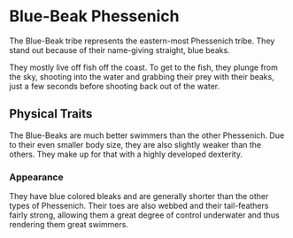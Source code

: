 # Blue-Beak Phessenich
The Blue-Beak tribe represents the eastern-most Phessenich tribe. They stand out because of their name-giving straight, blue beaks. 

They mostly live off fish off the coast. To get to the fish, they plunge from the sky, shooting into the water and grabbing their prey with their beaks, just a few seconds before shooting back out of the water. 

## Physical Traits
The Blue-Beaks are much better swimmers than the other Phessenich. Due to their even smaller body size, they are also slightly weaker than the others. They make up for that with a highly developed dexterity. 

### Appearance
They have blue colored bleaks and are generally shorter than the other types of Phessenich. Their toes are also webbed and their tail-feathers fairly strong, allowing them a great degree of control underwater and thus rendering them great swimmers. 